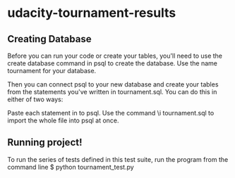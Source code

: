 # udacity-tournament-results

Creating Database
-----------------

Before you can run your code or create your tables, you'll need to use the create database command in psql to create the database. 
Use the name tournament for your database.

Then you can connect psql to your new database and create your tables from the statements you've written in tournament.sql. 
You can do this in either of two ways:

Paste each statement in to psql.
Use the command \i tournament.sql to import the whole file into psql at once.

Running project!
----------------

To run the series of tests defined in this test suite, run the program from the command line $ python tournament_test.py 
